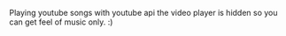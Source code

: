 Playing youtube songs with youtube api the video player is hidden so you can get feel of music only. :)
